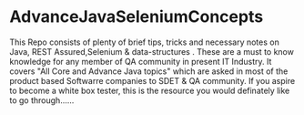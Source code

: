# AdvanceJavaSeleniumConcepts
This Repo consists of plenty of brief tips, tricks and necessary notes on Java, REST Assured,Selenium & data-structures .
These are a must to know knowledge for any member of QA community in present IT Industry.
It covers "All Core and Advance Java topics" which are asked in most of the product based Softwarre companies to SDET & QA community.
If you aspire to become a white box tester, this is the resource you would definately like to go through......

